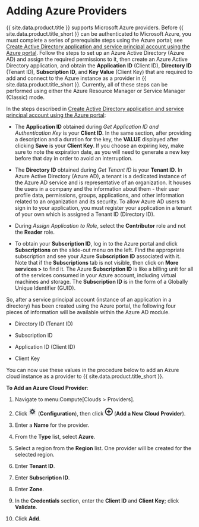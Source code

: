 # Adding Azure Providers

{{ site.data.product.title }} supports Microsoft Azure providers. Before
{{ site.data.product.title_short }} can be authenticated to Microsoft Azure, you must
complete a series of prerequisite steps using the Azure portal; see
[Create Active Directory application and service principal account using
the Azure
portal](https://azure.microsoft.com/en-us/documentation/articles/resource-group-create-service-principal-portal/).
Follow the steps to set up an Azure Active Directory (Azure AD) and
assign the required permissions to it, then create an Azure Active
Directory application, and obtain the **Application ID** (Client ID),
**Directory ID** (Tenant ID), **Subscription ID**, and **Key Value**
(Client Key) that are required to add and connect to the Azure instance
as a provider in {{ site.data.product.title_short }}. Currently, all of these steps
can be performed using either the Azure Resource Manager or Service
Manager (Classic) mode.

<div class="note">

In the steps described in [Create Active Directory application and
service principal account using the Azure
portal](https://azure.microsoft.com/en-us/documentation/articles/resource-group-create-service-principal-portal/):

  - The **Application ID** obtained during *Get Application ID and
    Authentication Key* is your **Client ID**. In the same section,
    after providing a description and a duration for the key, the
    **VALUE** displayed after clicking **Save** is your **Client Key**.
    If you choose an expiring key, make sure to note the expiration
    date, as you will need to generate a new key before that day in
    order to avoid an interruption.

  - The **Directory ID** obtained during *Get Tenant ID* is your
    **Tenant ID**. In Azure Active Directory (Azure AD), a tenant is a
    dedicated instance of the Azure AD service and is representative of
    an organization. It houses the users in a company and the
    information about them - their user profile data, permissions,
    groups, applications, and other information related to an
    organization and its security. To allow Azure AD users to sign in to
    your application, you must register your application in a tenant of
    your own which is assigned a Tenant ID (Directory ID).

  - During *Assign Application to Role*, select the **Contributor** role
    and not the **Reader** role.

  - To obtain your **Subscription ID**, log in to the Azure portal and
    click **Subscriptions** on the slide-out menu on the left. Find the
    appropriate subscription and see your Azure **Subscription ID**
    associated with it. Note that if the **Subscriptions** tab is not
    visible, then click on **More services \>** to find it. The Azure
    **Subscription ID** is like a billing unit for all of the services
    consumed in your Azure account, including virtual machines and
    storage. The **Subscription ID** is in the form of a Globally Unique
    Identifier (GUID).

</div>

So, after a service principal account (instance of an application in a
directory) has been created using the Azure portal, the following four
pieces of information will be available within the Azure AD module.

  - Directory ID (Tenant ID)

  - Subscription ID

  - Application ID (Client ID)

  - Client Key

You can now use these values in the procedure below to add an Azure
cloud instance as a provider to {{ site.data.product.title_short }}.

**To Add an Azure Cloud Provider**:

1.  Navigate to menu:Compute\[Clouds \> Providers\].

2.  Click ![1847](/images/1847.png) (**Configuration**), then click
    ![1862](/images/1862.png) (**Add a New Cloud Provider**).

3.  Enter a **Name** for the provider.

4.  From the **Type** list, select **Azure**.

5.  Select a region from the **Region** list. One provider will be
    created for the selected region.

6.  Enter **Tenant ID**.

7.  Enter **Subscription ID**.

8.  Enter **Zone**.

9.  In the **Credentials** section, enter the **Client ID** and **Client
    Key**; click **Validate**.

10. Click **Add**.
